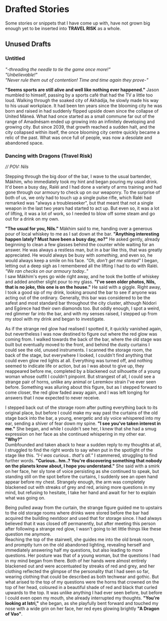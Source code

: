 # Drafted Stories
Some stories or snippets that I have come up with, have not grown big enough yet to be inserted into **TRAVEL RISK** as a whole. 
## Unused Drafts
### Untitled
*"-threading the needle to tie the game once more!"* \
*"Unbelievable!"* \
*"Never rule them out of contention! Time and time again they prove-"*

**"Seems sports are still alive and well like nothing ever happened."** Jason mumbled to himself, passing by a sports café that had the TV a little too loud. Walking through the soaked city of Akhádija, he slowly made his way to his usual workplace. It had been ten years since the blooming city he was born and raised in had suddenly flipped upside down since the collapse of United Máneá. What had once started as a small commune far out of the range of Amadnésam ended up growing into an infinitely developing and growing city. But since 2039, that growth reached a sudden halt, and the city collapsed within itself, the once blooming city centre quickly became a relic of the past. What was once full of people, was now a desolate and abandoned space.

### Dancing with Dragons (Travel Risk)
*// POV: Nils* 

Stepping through the big door of the bar, I wave to the usual bartender, Mákhim, who immediately took my hint and began pouring my usual drink. It'd been a busy day, Raléi and I had done a variety of arms training and had gone through our armoury to check up on our weaponry. To the surprise of both of us, we only had to touch up a single pulse rifle, which Raléi had remarked was "always a troubleseeker", but that meant that not a single weapon in the last two years had started to act up. But even so, it was a lot of lifting, it was a lot of work, so I needed to blow off some steam and go out for a drink on my own.

**"The usual for you, Nils."** Mákhim said to me, handing over a generous pour of local whiskey to me as I sat down at the bar. **"Anything interesting happen lately? Must have been a busy day, no?"** He asked gently, already beginning to clean a few glasses behind the counter while waiting for an answer. He was always a restless man, but in a bar like this, that was greatly appreciated. He would always be busy with *something*, and even so, he would always keep a smile on his face. *"Oh, don't get me started"* I began, letting out a deep sigh as I remembered all the lifting I had to do with Raléi. *"We ran checks on our armoury today.."* \
I saw Mákhim's eyes go wide right away, and he took the bottle of whiskey and added another slight pour to my glass. **"I've seen older photos, Nils, that is no joke, this one is on the house."** He said with a giggle. Right away, I took a good sip of my drink, looking around the bar to see if anyone was acting out of the ordinary. Generally, this bar was considered to be the safest and most standard bar throughout the city cluster, although Nódori and Egórece had their own diamonds too. But oddly enough, I spot a weird, red glimmer far into the bar, and with my senses raised, I stepped up from my stool with my drink and began to investigate. 

As if the strange red glow had realised I spotted it, it quickly vanished again, but nevertheless I was now destined to figure out where the red glow was coming from. I walked towards the back of the bar, where the old stage was built but eventually moved to the front, and behind the dusty curtains I could see the old, unused instruments. I scanned the storage room, the back of the stage, but everywhere I looked, I couldn't find anything that could even glow red lights at all. Everything was turned off, and nothing seemed to indicate life or action, but as I was about to give up, they reappeared before me, completed by a blackened out silhouette of a young woman whose outfit I couldn't pinpoint. But strangest of all, I could see a strange pair of horns, unlike any animal or Leremkov strain I've ever seen before. Something was alluring about this figure, but as I stepped forward to come closer, the red glow faded away again, and I was left longing for answers that I now expected to never receive.

I stepped back out of the storage room after putting everything back to its original place, but before I could make my way past the curtains of the old stage back into the bar, a young, energetic and sly voice whispered into my ear, sending a shiver of fear down my spine. **"I see you've taken interest in me."** She began, and while I couldn't see her, I knew that she had a smug expression on her face as she continued whispering in my other ear. **"Why?"** \
Dumbfounded and taken aback to hear a sudden reply to my thoughts at all, I struggled to find the right words to say when put in the spotlight of the stage like this. *"I-I was curious.. that's all."* I stammered, struggling to find further words. **"Curious.. hm..? You're discovering something that nobody on the planets know about, I hope you understand."** She said with a smirk on her face, her sly tone of voice persisting as she continued to speak, but standing still on the spot before the curtains, I suddenly see an open hand appear before my chest. Strangely enough, the arm was completely blackened out with streaks of grey and red, arising more questions in my mind, but refusing to hesitate, I take her hand and await for her to explain what was going on. 

Being pulled away from the curtain, the strange figure guided me to upstairs to the old storage rooms where drinks were stored before the bar had acquired the building nextdoor and used that for storage since. I had always believed that it was closed off permanently, but after meeting this person after following a strange red glow, I wasn't going to let little things like these question me anymore. \
Reaching the top of the stairwell, she guides me into the old break room, and promptly turn on the old abandoned lighting, revealing herself and immediately answering half my questions, but also leading to more questions. Her posture was that of a young woman, but the questions I had in my mind began from there. Both of her hands were almost entirely blackened out and were accentuated by streaks of red and grey, and her clothing reflected the glimpse of the personality that I had seen so far, wearing clothing that could be described as both techwear and gothic. But what arised to the top of my questions were the horns that crowned on the top of her head, coloured in a beautiful shade of red and black that curled upwards to the top. It was unlike anything I had ever seen before, but before I could even open my mouth, she already interrupted my thoughts. **"You're looking at Istri,"** she began, as she playfully bent forward and touched my nose with a wide grin on her face, her red eyes glowing brightly **"A Dragon of Vao"**.